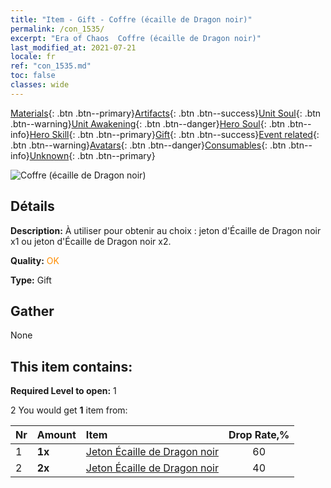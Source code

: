 ```yaml
---
title: "Item - Gift - Coffre (écaille de Dragon noir)"
permalink: /con_1535/
excerpt: "Era of Chaos  Coffre (écaille de Dragon noir)"
last_modified_at: 2021-07-21
locale: fr
ref: "con_1535.md"
toc: false
classes: wide
---
```

 [Materials](/ItemsFR/){: .btn .btn--primary}[Artifacts](/ItemsFR/Artifacts/){: .btn .btn--success}[Unit Soul](/ItemsFR/UnitSoul/){: .btn .btn--warning}[Unit Awakening](/ItemsFR/UnitAwakening/){: .btn .btn--danger}[Hero Soul](/ItemsFR/HeroSoul/){: .btn .btn--info}[Hero Skill](/ItemsFR/HeroSkill/){: .btn .btn--primary}[Gift](/ItemsFR/Gift/){: .btn .btn--success}[Event related](/ItemsFR/Events/){: .btn .btn--warning}[Avatars](/ItemsFR/Avatars/){: .btn .btn--danger}[Consumables](/ItemsFR/Consumables/){: .btn .btn--info}[Unknown](/ItemsFR/Unknown/){: .btn .btn--primary}

 ![Coffre (écaille de Dragon noir)](/images/t/i_907149.png)

## Détails
 **Description:** À utiliser pour obtenir au choix : jeton d'Écaille de Dragon noir x1 ou jeton d'Écaille de Dragon noir x2.

 **Quality:** <span style="color: #FF8C00">OK</span>

 **Type:** Gift

## Gather

  None

## This item contains:

 **Required Level to open:** 1

 2 You would get **1** item  from:

  | Nr | Amount |     Item    | Drop Rate,% |
  |:---|:-------|:------------|:---------:|
  | 1 |  **1x** | [Jeton Écaille de Dragon noir](/ItemsFR/con_993/) | 60 | 
  | 2 |  **2x** | [Jeton Écaille de Dragon noir](/ItemsFR/con_993/) | 40 | 
